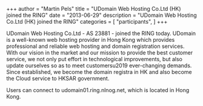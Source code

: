 +++
author = "Martin Pels"
title = "UDomain Web Hosting Co.Ltd (HK) joined the RING"
date = "2013-06-29"
description = "UDomain Web Hosting Co.Ltd (HK) joined the RING"
categories = [
    "participants",
]
+++

UDomain Web Hosting Co.Ltd - AS 23881 - joined the RING today. UDomain is a well-known web hosting provider in Hong Kong which provides professional and reliable web hosting and domain registration services. With our vision in the market and our mission to provide the best customer service, we not only put effort in technological improvements, but also update ourselves so as to meet customersu2019 ever-changing demands. Since established, we become the domain registra in HK and also become the Cloud service to HKSAR government.

Users can connect to udomain01.ring.nlnog.net, which is located in Hong Kong.


